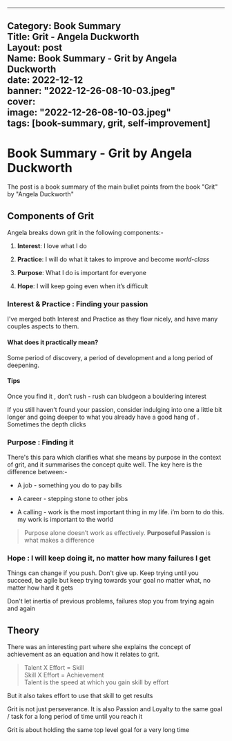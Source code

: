 
---
Category: Book Summary  
Title: Grit - Angela Duckworth  
Layout: post  
Name: Book Summary - Grit by Angela Duckworth  
date: 2022-12-12  
banner: "2022-12-26-08-10-03.jpeg"  
cover:  
  image: "2022-12-26-08-10-03.jpeg"  
tags: [book-summary, grit, self-improvement]  
---
  
# Book Summary - Grit by Angela Duckworth

The post is a book summary of the main bullet points from the book "Grit" by "Angela Duckworth"

## Components of Grit

Angela breaks down grit in the following components:-

1. **Interest**: I love what I do

2. **Practice**: I will do what it takes to improve and become *world-class*

3. **Purpose**: What I do is important for everyone

4. **Hope**: I will keep going even when it’s difficult

### Interest & Practice : Finding your passion

I've merged both Interest and Practice as they flow nicely, and have many couples aspects to them.

#### What does it practically mean?

Some period of discovery, a period of development and a long period of deepening.

#### Tips

Once you find it , don’t rush - rush can bludgeon a bouldering interest

If you still haven’t found your passion, consider indulging into one a little bit longer and going deeper to what you already have a good hang of . Sometimes the depth clicks

### Purpose : Finding it

There's this para which clarifies what she means by purpose in the context of grit, and it summarises the concept quite well. The key here is the difference between:-

- A job - something you do to pay bills

- A career - stepping stone to other jobs

- A calling - work is the most important thing in my life. i’m born to do this. my work is important to the world

> Purpose alone doesn’t work as effectively. **Purposeful Passion** is what makes a difference  
### Hope : I will keep doing it, no matter how many failures I get

Things can change if you push. Don't give up. Keep trying until you succeed, be agile but keep trying towards your goal no matter what, no matter how hard it gets

Don't let inertia of previous problems, failures stop you from trying again and again

## Theory

There was an interesting part where she explains the concept of achievement as an equation and how it relates to grit.

> Talent  X  Effort = Skill  
Skill   X  Effort = Achievement  
Talent is the speed at which you gain skill by effort

But it also takes effort to use that skill to get results

Grit is not just perseverance. It is also Passion and Loyalty to the same goal / task for a long period of time until you reach it

Grit is about holding the same top level goal for a very long time
